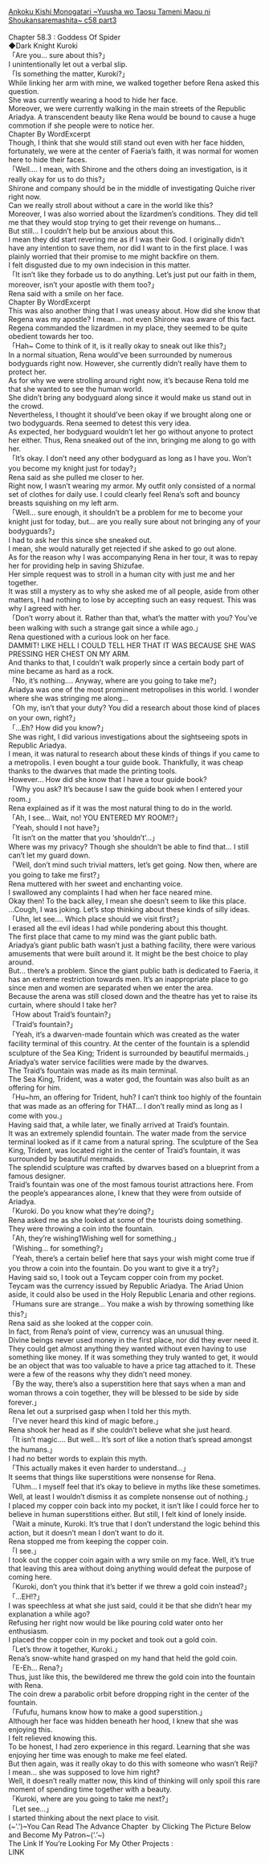 [Ankoku Kishi Monogatari ~Yuusha wo Taosu Tameni Maou ni Shoukansaremashita~ c58 part3](https://wordexcerpt.com/series/ankoku-kishi-monogatari/chapter-58-3/)
<br/><br/>
Chapter 58.3 : Goddess Of Spider<br/>
◆Dark Knight Kuroki<br/>
「Are you… sure about this?」<br/>
I unintentionally let out a verbal slip.<br/>
「Is something the matter, Kuroki?」<br/>
While linking her arm with mine, we walked together before Rena asked this question.<br/>
She was currently wearing a hood to hide her face.<br/>
Moreover, we were currently walking in the main streets of the Republic Ariadya. A transcendent beauty like Rena would be bound to cause a huge commotion if she people were to notice her.<br/>
Chapter By WordExcerpt<br/>
Though, I think that she would still stand out even with her face hidden, fortunately, we were at the center of Faeria’s faith, it was normal for women here to hide their faces.<br/>
「Well…. I mean, with Shirone and the others doing an investigation, is it really okay for us to do this?」<br/>
Shirone and company should be in the middle of investigating Quiche river right now.<br/>
Can we really stroll about without a care in the world like this?<br/>
Moreover, I was also worried about the lizardmen’s conditions. They did tell me that they would stop trying to get their revenge on humans…<br/>
But still… I couldn’t help but be anxious about this.<br/>
I mean they did start revering me as if I was their God. I originally didn’t have any intention to save them, nor did I want to in the first place. I was plainly worried that their promise to me might backfire on them.<br/>
I felt disgusted due to my own indecision in this matter.<br/>
「It isn’t like they forbade us to do anything. Let’s just put our faith in them, moreover, isn’t your apostle with them too?」<br/>
Rena said with a smile on her face.<br/>
Chapter By WordExcerpt<br/>
This was also another thing that I was uneasy about. How did she know that Regena was my apostle? I mean… not even Shirone was aware of this fact.<br/>
Regena commanded the lizardmen in my place, they seemed to be quite obedient towards her too.<br/>
「Hah\~ Come to think of it, is it really okay to sneak out like this?」<br/>
In a normal situation, Rena would’ve been surrounded by numerous bodyguards right now. However, she currently didn’t really have them to protect her.<br/>
As for why we were strolling around right now, it’s because Rena told me that she wanted to see the human world.<br/>
She didn’t bring any bodyguard along since it would make us stand out in the crowd.<br/>
Nevertheless, I thought it should’ve been okay if we brought along one or two bodyguards. Rena seemed to detest this very idea.<br/>
As expected, her bodyguard wouldn’t let her go without anyone to protect her either. Thus, Rena sneaked out of the inn, bringing me along to go with her.<br/>
「It’s okay. I don’t need any other bodyguard as long as I have you. Won’t you become my knight just for today?」<br/>
Rena said as she pulled me closer to her.<br/>
Right now, I wasn’t wearing my armor. My outfit only consisted of a normal set of clothes for daily use. I could clearly feel Rena’s soft and bouncy breasts squishing on my left arm.<br/>
「Well… sure enough, it shouldn’t be a problem for me to become your knight just for today, but… are you really sure about not bringing any of your bodyguards?」<br/>
I had to ask her this since she sneaked out.<br/>
I mean, she would naturally get rejected if she asked to go out alone.<br/>
As for the reason why I was accompanying Rena in her tour, it was to repay her for providing help in saving Shizufae.<br/>
Her simple request was to stroll in a human city with just me and her together.<br/>
It was still a mystery as to why she asked me of all people, aside from other matters, I had nothing to lose by accepting such an easy request. This was why I agreed with her.<br/>
「Don’t worry about it. Rather than that, what’s the matter with you? You’ve been walking with such a strange gait since a while ago.」<br/>
Rena questioned with a curious look on her face.<br/>
DAMMIT! LIKE HELL I COULD TELL HER THAT IT WAS BECAUSE SHE WAS PRESSING HER CHEST ON MY ARM.<br/>
And thanks to that, I couldn’t walk properly since a certain body part of mine became as hard as a rock.<br/>
「No, it’s nothing…. Anyway, where are you going to take me?」<br/>
Ariadya was one of the most prominent metropolises in this world. I wonder where she was stringing me along…<br/>
「Oh my, isn’t that your duty? You did a research about those kind of places on your own, right?」<br/>
「…Eh? How did you know?」<br/>
She was right, I did various investigations about the sightseeing spots in Republic Ariadya.<br/>
I mean, it was natural to research about these kinds of things if you came to a metropolis. I even bought a tour guide book. Thankfully, it was cheap thanks to the dwarves that made the printing tools.<br/>
However… How did she know that I have a tour guide book?<br/>
「Why you ask? It’s because I saw the guide book when I entered your room.」<br/>
Rena explained as if it was the most natural thing to do in the world.<br/>
「Ah, I see… Wait, no! YOU ENTERED MY ROOM!?」<br/>
「Yeah, should I not have?」<br/>
「It isn’t on the matter that you ‘shouldn’t’…」<br/>
Where was my privacy? Though she shouldn’t be able to find that… I still can’t let my guard down.<br/>
「Well, don’t mind such trivial matters, let’s get going. Now then, where are you going to take me first?」<br/>
Rena muttered with her sweet and enchanting voice.<br/>
I swallowed any complaints I had when her face neared mine.<br/>
Okay then! To the back alley, I mean she doesn’t seem to like this place.<br/>
…Cough, I was joking. Let’s stop thinking about these kinds of silly ideas.<br/>
「Uhn, let see…. Which place should we visit first?」<br/>
I erased all the evil ideas I had while pondering about this thought.<br/>
The first place that came to my mind was the giant public bath.<br/>
Ariadya’s giant public bath wasn’t just a bathing facility, there were various amusements that were built around it. It might be the best choice to play around.<br/>
But… there’s a problem. Since the giant public bath is dedicated to Faeria, it has an extreme restriction towards men. It’s an inappropriate place to go since men and women are separated when we enter the area.<br/>
Because the arena was still closed down and the theatre has yet to raise its curtain, where should I take her?<br/>
「How about Traid’s fountain?」<br/>
「Traid’s fountain?」<br/>
「Yeah, it’s a dwarven-made fountain which was created as the water facility terminal of this country. At the center of the fountain is a splendid sculpture of the Sea King; Trident is surrounded by beautiful mermaids.」<br/>
Ariadya’s water service facilities were made by the dwarves.<br/>
The Traid’s fountain was made as its main terminal.<br/>
The Sea King, Trident, was a water god, the fountain was also built as an offering for him.<br/>
「Hu\~hm, an offering for Trident, huh? I can’t think too highly of the fountain that was made as an offering for THAT… I don’t really mind as long as I come with you.」<br/>
Having said that, a while later, we finally arrived at Traid’s fountain.<br/>
It was an extremely splendid fountain. The water made from the service terminal looked as if it came from a natural spring. The sculpture of the Sea King, Trident, was located right in the center of Traid’s fountain, it was surrounded by beautiful mermaids.<br/>
The splendid sculpture was crafted by dwarves based on a blueprint from a famous designer.<br/>
Traid’s fountain was one of the most famous tourist attractions here. From the people’s appearances alone, I knew that they were from outside of Ariadya.<br/>
「Kuroki. Do you know what they’re doing?」<br/>
Rena asked me as she looked at some of the tourists doing something.<br/>
They were throwing a coin into the fountain.<br/>
「Ah, they’re wishing1Wishing well for something.」<br/>
「Wishing… for something?」<br/>
「Yeah, there’s a certain belief here that says your wish might come true if you throw a coin into the fountain. Do you want to give it a try?」<br/>
Having said so, I took out a Teycam copper coin from my pocket.<br/>
Teycam was the currency issued by Republic Ariadya. The Ariad Union aside, it could also be used in the Holy Republic Lenaria and other regions.<br/>
「Humans sure are strange… You make a wish by throwing something like this?」<br/>
Rena said as she looked at the copper coin.<br/>
In fact, from Rena’s point of view, currency was an unusual thing.<br/>
Divine beings never used money in the first place, nor did they ever need it.<br/>
They could get almost anything they wanted without even having to use something like money. If it was something they truly wanted to get, it would be an object that was too valuable to have a price tag attached to it. These were a few of the reasons why they didn’t need money.<br/>
「By the way, there’s also a superstition here that says when a man and woman throws a coin together, they will be blessed to be side by side forever.」<br/>
Rena let out a surprised gasp when I told her this myth.<br/>
「I’ve never heard this kind of magic before.」<br/>
Rena shook her head as if she couldn’t believe what she just heard.<br/>
「It isn’t magic…. But well… It’s sort of like a notion that’s spread amongst the humans.」<br/>
I had no better words to explain this myth.<br/>
「This actually makes it even harder to understand…」<br/>
It seems that things like superstitions were nonsense for Rena.<br/>
「Uhm… I myself feel that it’s okay to believe in myths like these sometimes. Well, at least I wouldn’t dismiss it as complete nonsense out of nothing.」<br/>
I placed my copper coin back into my pocket, it isn’t like I could force her to believe in human superstitions either. But still, I felt kind of lonely inside.<br/>
「Wait a minute, Kuroki. It’s true that I don’t understand the logic behind this action, but it doesn’t mean I don’t want to do it.<br/>
Rena stopped me from keeping the copper coin.<br/>
「I see.」<br/>
I took out the copper coin again with a wry smile on my face. Well, it’s true that leaving this area without doing anything would defeat the purpose of coming here.<br/>
「Kuroki, don’t you think that it’s better if we threw a gold coin instead?」<br/>
「…EH!?」<br/>
I was speechless at what she just said, could it be that she didn’t hear my explanation a while ago?<br/>
Refusing her right now would be like pouring cold water onto her enthusiasm.<br/>
I placed the copper coin in my pocket and took out a gold coin.<br/>
「Let’s throw it together, Kuroki.」<br/>
Rena’s snow-white hand grasped on my hand that held the gold coin.<br/>
「E-Eh… Rena?」<br/>
Thus, just like this, the bewildered me threw the gold coin into the fountain with Rena.<br/>
The coin drew a parabolic orbit before dropping right in the center of the fountain.<br/>
「Fufufu, humans know how to make a good superstition.」<br/>
Although her face was hidden beneath her hood, I knew that she was enjoying this.<br/>
I felt relieved knowing this.<br/>
To be honest, I had zero experience in this regard. Learning that she was enjoying her time was enough to make me feel elated.<br/>
But then again, was it really okay to do this with someone who wasn’t Reiji? I mean… she was supposed to love him right?<br/>
Well, it doesn’t really matter now, this kind of thinking will only spoil this rare moment of spending time together with a beauty.<br/>
「Kuroki, where are you going to take me next?」<br/>
「Let see…」<br/>
I started thinking about the next place to visit.<br/>
(\~’.’)\~You Can Read The Advance Chapter  by Clicking The Picture Below and Become My Patron\~(‘.’\~)<br/>
The Link If You’re Looking For My Other Projects :<br/>
LINK<br/>
